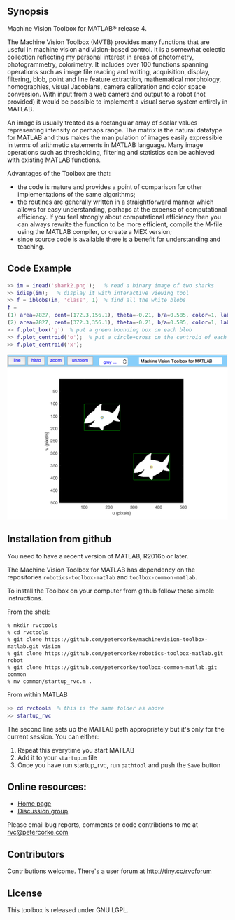 ## Synopsis

Machine Vision Toolbox for MATLAB&reg; release 4.

The Machine Vision Toolbox (MVTB) provides many functions that are useful in machine vision and vision-based control.  It is a somewhat eclectic collection reflecting my personal interest in areas of photometry, photogrammetry, colorimetry.  It includes over 100 functions spanning operations such as image file reading and writing, acquisition, display, filtering, blob, point and line feature extraction,  mathematical morphology, homographies, visual Jacobians, camera calibration and color space conversion. With input from a web camera and output to a robot (not provided) it would be possible to implement a visual servo system entirely in MATLAB.

An image is usually treated as a rectangular array of scalar values representing intensity or perhaps range.  The matrix is the natural datatype for MATLAB and thus makes the manipulation of images easily expressible in terms of arithmetic statements in MATLAB language.  Many image operations such as thresholding, filtering and statistics can be achieved with existing MATLAB functions.

Advantages of the Toolbox are that:
  * the code is mature and provides a point of comparison for other implementations of the same algorithms;
  * the routines are generally written in a straightforward manner which allows for easy understanding, perhaps at the expense of computational efficiency. If you feel strongly about computational efficiency then you can always rewrite the function to be more efficient, compile the M-file using the MATLAB compiler, or create a MEX version;
  * since source code is available there is a benefit for understanding and teaching.

## Code Example

```matlab
>> im = iread('shark2.png');   % read a binary image of two sharks
>> idisp(im);   % display it with interactive viewing tool
>> f = iblobs(im, 'class', 1)  % find all the white blobs
f =
(1) area=7827, cent=(172.3,156.1), theta=-0.21, b/a=0.585, color=1, label=2, touch=0, parent=1
(2) area=7827, cent=(372.3,356.1), theta=-0.21, b/a=0.585, color=1, label=3, touch=0, parent=1
>> f.plot_box('g')  % put a green bounding box on each blob
>> f.plot_centroid('o');  % put a circle+cross on the centroid of each blob
>> f.plot_centroid('x');
```
![Binary image showing bounding boxes and centroids](doc/misc/shark2+boxes.png)

## Installation from github

You need to have a recent version of MATLAB, R2016b or later.

The Machine Vision Toolbox for MATLAB has dependency on the repositories `robotics-toolbox-matlab` and `toolbox-common-matlab`.  

To install the Toolbox on your computer from github follow these simple instructions.

From the shell:

```shell
% mkdir rvctools
% cd rvctools
% git clone https://github.com/petercorke/machinevision-toolbox-matlab.git vision
% git clone https://github.com/petercorke/robotics-toolbox-matlab.git robot
% git clone https://github.com/petercorke/toolbox-common-matlab.git common
% mv common/startup_rvc.m .
```

From within MATLAB
```matlab
>> cd rvctools  % this is the same folder as above
>> startup_rvc
```
The second line sets up the MATLAB path appropriately but it's only for the current session.  You can either:
1. Repeat this everytime you start MATLAB
2. Add it to your `startup.m` file
3. Once you have run startup_rvc, run `pathtool` and push the `Save` button


## Online resources:

* [Home page](http://www.petercorke.com)
* [Discussion group](http://groups.google.com/group/robotics-tool-box?hl=en)

Please email bug reports, comments or code contribtions to me at rvc@petercorke.com
  

## Contributors

Contributions welcome.  There's a user forum at http://tiny.cc/rvcforum

## License

This toolbox is released under GNU LGPL.
